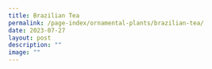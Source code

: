 ```yaml
---
title: Brazilian Tea
permalink: /page-index/ornamental-plants/brazilian-tea/
date: 2023-07-27
layout: post
description: ""
image: ""
---
```

